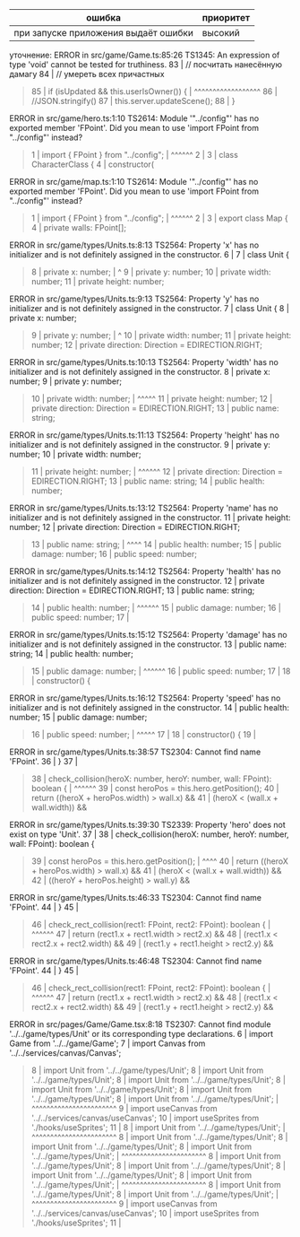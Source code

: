 |**ошибка**|**приоритет**|
|-|-|
|при запуске приложения выдаёт ошибки|высокий|


уточнение:
ERROR in src/game/Game.ts:85:26
TS1345: An expression of type 'void' cannot be tested for truthiness.
    83 |         // посчитать нанесённую дамагу
    84 |         // умереть всех причастных
  > 85 |         if (isUpdated && this.userIsOwner()) {
       |                          ^^^^^^^^^^^^^^^^^^
    86 |             //JSON.stringify()
    87 |             this.server.updateScene();
    88 |         }

ERROR in src/game/hero.ts:1:10
TS2614: Module '"../config"' has no exported member 'FPoint'. Did you mean to use 'import FPoint from "../config"' instead?
  > 1 | import { FPoint } from "../config";
      |          ^^^^^^
    2 |
    3 | class CharacterClass {
    4 |     constructor(

ERROR in src/game/map.ts:1:10
TS2614: Module '"../config"' has no exported member 'FPoint'. Did you mean to use 'import FPoint from "../config"' instead?
  > 1 | import { FPoint } from "../config";
      |          ^^^^^^
    2 |
    3 | export class Map {
    4 |     private walls: FPoint[];

ERROR in src/game/types/Units.ts:8:13
TS2564: Property 'x' has no initializer and is not definitely assigned in the constructor.
     6 |
     7 | class Unit {
  >  8 |     private x: number;
       |             ^
     9 |     private y: number;
    10 |     private width: number;
    11 |     private height: number;

ERROR in src/game/types/Units.ts:9:13
TS2564: Property 'y' has no initializer and is not definitely assigned in the constructor.
     7 | class Unit {
     8 |     private x: number;
  >  9 |     private y: number;
       |             ^
    10 |     private width: number;
    11 |     private height: number;
    12 |     private direction: Direction = EDIRECTION.RIGHT;

ERROR in src/game/types/Units.ts:10:13
TS2564: Property 'width' has no initializer and is not definitely assigned in the constructor.
     8 |     private x: number;
     9 |     private y: number;
  > 10 |     private width: number;
       |             ^^^^^
    11 |     private height: number;
    12 |     private direction: Direction = EDIRECTION.RIGHT;
    13 |     public name: string;

ERROR in src/game/types/Units.ts:11:13
TS2564: Property 'height' has no initializer and is not definitely assigned in the constructor.
     9 |     private y: number;
    10 |     private width: number;
  > 11 |     private height: number;
       |             ^^^^^^
    12 |     private direction: Direction = EDIRECTION.RIGHT;
    13 |     public name: string;
    14 |     public health: number;

ERROR in src/game/types/Units.ts:13:12
TS2564: Property 'name' has no initializer and is not definitely assigned in the constructor.
    11 |     private height: number;
    12 |     private direction: Direction = EDIRECTION.RIGHT;
  > 13 |     public name: string;
       |            ^^^^
    14 |     public health: number;
    15 |     public damage: number;
    16 |     public speed: number;

ERROR in src/game/types/Units.ts:14:12
TS2564: Property 'health' has no initializer and is not definitely assigned in the constructor.
    12 |     private direction: Direction = EDIRECTION.RIGHT;
    13 |     public name: string;
  > 14 |     public health: number;
       |            ^^^^^^
    15 |     public damage: number;
    16 |     public speed: number;
    17 |

ERROR in src/game/types/Units.ts:15:12
TS2564: Property 'damage' has no initializer and is not definitely assigned in the constructor.
    13 |     public name: string;
    14 |     public health: number;
  > 15 |     public damage: number;
       |            ^^^^^^
    16 |     public speed: number;
    17 |
    18 |     constructor() {

ERROR in src/game/types/Units.ts:16:12
TS2564: Property 'speed' has no initializer and is not definitely assigned in the constructor.
    14 |     public health: number;
    15 |     public damage: number;
  > 16 |     public speed: number;
       |            ^^^^^
    17 |
    18 |     constructor() {
    19 |

ERROR in src/game/types/Units.ts:38:57
TS2304: Cannot find name 'FPoint'.
    36 |     }
    37 |
  > 38 |     check_collision(heroX: number, heroY: number, wall: FPoint): boolean {
       |                                                         ^^^^^^
    39 |         const heroPos = this.hero.getPosition();
    40 |         return ((heroX + heroPos.width) > wall.x) &&
    41 |             (heroX < (wall.x + wall.width)) &&

ERROR in src/game/types/Units.ts:39:30
TS2339: Property 'hero' does not exist on type 'Unit'.
    37 |
    38 |     check_collision(heroX: number, heroY: number, wall: FPoint): boolean {
  > 39 |         const heroPos = this.hero.getPosition();
       |                              ^^^^
    40 |         return ((heroX + heroPos.width) > wall.x) &&
    41 |             (heroX < (wall.x + wall.width)) &&
    42 |             ((heroY + heroPos.height) > wall.y) &&

ERROR in src/game/types/Units.ts:46:33
TS2304: Cannot find name 'FPoint'.
    44 |     }
    45 |
  > 46 |     check_rect_collision(rect1: FPoint, rect2: FPoint): boolean {
       |                                 ^^^^^^
    47 |         return (rect1.x + rect1.width > rect2.x) &&
    48 |             (rect1.x < rect2.x + rect2.width) &&
    49 |             (rect1.y + rect1.height > rect2.y) &&

ERROR in src/game/types/Units.ts:46:48
TS2304: Cannot find name 'FPoint'.
    44 |     }
    45 |
  > 46 |     check_rect_collision(rect1: FPoint, rect2: FPoint): boolean {
       |                                                ^^^^^^
    47 |         return (rect1.x + rect1.width > rect2.x) &&
    48 |             (rect1.x < rect2.x + rect2.width) &&
    49 |             (rect1.y + rect1.height > rect2.y) &&

ERROR in src/pages/Game/Game.tsx:8:18
TS2307: Cannot find module '../../game/types/Unit' or its corresponding type declarations.
     6 | import Game from '../../game/Game';
     7 | import Canvas from '../../services/canvas/Canvas';
  >  8 | import Unit from '../../game/types/Unit';
  >  8 | import Unit from '../../game/types/Unit';
  >  8 | import Unit from '../../game/types/Unit';
  >  8 | import Unit from '../../game/types/Unit';
  >  8 | import Unit from '../../game/types/Unit';
  >  8 | import Unit from '../../game/types/Unit';
       |                  ^^^^^^^^^^^^^^^^^^^^^^^
     9 | import useCanvas from '../../services/canvas/useCanvas';
    10 | import useSprites from './hooks/useSprites';
    11 |
  >  8 | import Unit from '../../game/types/Unit';
       |                  ^^^^^^^^^^^^^^^^^^^^^^^
  >  8 | import Unit from '../../game/types/Unit';
  >  8 | import Unit from '../../game/types/Unit';
  >  8 | import Unit from '../../game/types/Unit';
       |                  ^^^^^^^^^^^^^^^^^^^^^^^
  >  8 | import Unit from '../../game/types/Unit';
  >  8 | import Unit from '../../game/types/Unit';
  >  8 | import Unit from '../../game/types/Unit';
  >  8 | import Unit from '../../game/types/Unit';
       |                  ^^^^^^^^^^^^^^^^^^^^^^^
  >  8 | import Unit from '../../game/types/Unit';
  >  8 | import Unit from '../../game/types/Unit';
       |                  ^^^^^^^^^^^^^^^^^^^^^^^
     9 | import useCanvas from '../../services/canvas/useCanvas';
    10 | import useSprites from './hooks/useSprites';
    11 |
